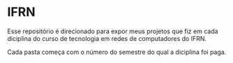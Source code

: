 # IFRN
Esse repositório é direcionado para expor meus projetos que fiz em cada diciplina do curso de tecnologia em redes de computadores do IFRN.

Cada pasta começa com o número do semestre do qual a diciplina foi paga.
